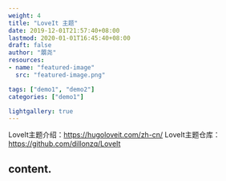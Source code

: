 ```yaml
---
weight: 4
title: "LoveIt 主题"
date: 2019-12-01T21:57:40+08:00
lastmod: 2020-01-01T16:45:40+08:00
draft: false
author: "朤尧"
resources:
- name: "featured-image"
  src: "featured-image.png"

tags: ["demo1", "demo2"]
categories: ["demo1"]

lightgallery: true
---
```


LoveIt主题介绍：https://hugoloveit.com/zh-cn/
LoveIt主题仓库：https://github.com/dillonzq/LoveIt

<!--more-->
## content.